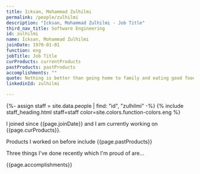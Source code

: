 ```yaml
---
title: Icksan, Mohammad Zulhilmi
permalink: /people/zulhilmi
description: "Icksan, Mohammad Zulhilmi - Job Title"
third_nav_title: Software Engineering
id: zulhilmi
name: Icksan, Mohammad Zulhilmi
joinDate: 1970-01-01
function: eng
jobTitle: Job Title
curProducts: currentProducts
pastProducts: pastProducts
accomplishments: ""
quote: Nothing is better than going home to family and eating good food and relaxing
linkedinId: zulhilmi

---
```


{%- assign staff = site.data.people | find: "id", "zulhilmi" -%}
{% include staff_heading.html staff=staff color=site.colors.function-colors.eng %}

<p>I joined since {{page.joinDate}} and I am currently working on {{page.curProducts}}.</p>

<p>Products I worked on before include {{page.pastProducts}}</p>

<p>Three things I've done recently which I'm proud of are...</p>
{{page.accomplishments}}
